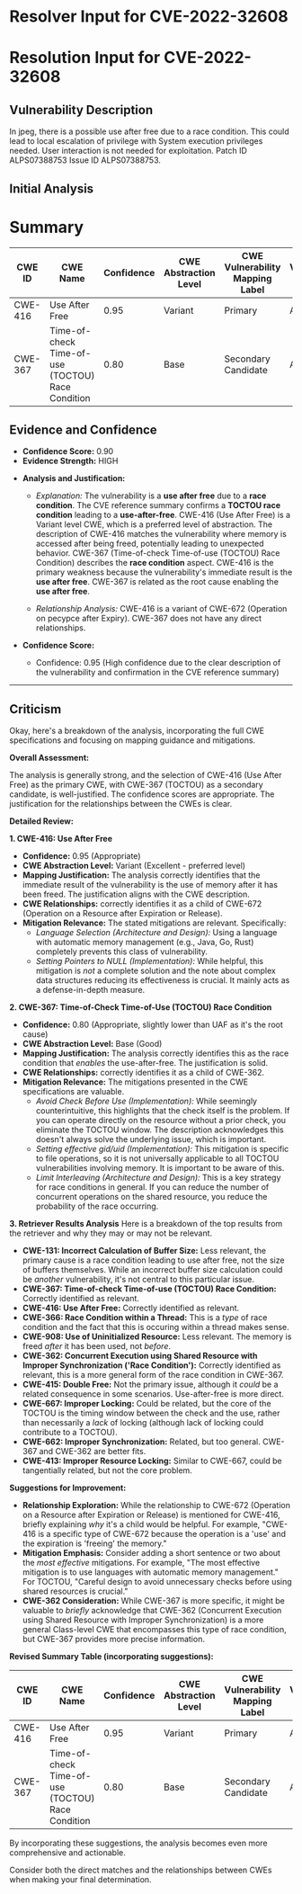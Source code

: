 # Resolver Input for CVE-2022-32608

# Resolution Input for CVE-2022-32608

## Vulnerability Description
In jpeg, there is a possible use after free due to a race condition. This could lead to local escalation of privilege with System execution privileges needed. User interaction is not needed for exploitation. Patch ID ALPS07388753 Issue ID ALPS07388753.

## Initial Analysis
# Summary
| CWE ID | CWE Name | Confidence | CWE Abstraction Level | CWE Vulnerability Mapping Label | CWE-Vulnerability Mapping Notes |
|---|---|---|---|---|---|
| CWE-416 | Use After Free | 0.95 | Variant | Primary | Allowed |
| CWE-367 | Time-of-check Time-of-use (TOCTOU) Race Condition | 0.80 | Base | Secondary Candidate | Allowed |

## Evidence and Confidence

*   **Confidence Score:** 0.90
*   **Evidence Strength:** HIGH

- **Analysis and Justification:**  
  - *Explanation:* The vulnerability is a **use after free** due to a **race condition**. The CVE reference summary confirms a **TOCTOU race condition** leading to a **use-after-free**. CWE-416 (Use After Free) is a Variant level CWE, which is a preferred level of abstraction. The description of CWE-416 matches the vulnerability where memory is accessed after being freed, potentially leading to unexpected behavior. CWE-367 (Time-of-check Time-of-use (TOCTOU) Race Condition) describes the **race condition** aspect. CWE-416 is the primary weakness because the vulnerability's immediate result is the **use after free**. CWE-367 is related as the root cause enabling the **use after free**.
  
  - *Relationship Analysis:* CWE-416 is a variant of CWE-672 (Operation on ресурсе after Expiry). CWE-367 does not have any direct relationships.

- **Confidence Score:**  
  - Confidence: 0.95 (High confidence due to the clear description of the vulnerability and confirmation in the CVE reference summary)

---

## Criticism
Okay, here's a breakdown of the analysis, incorporating the full CWE specifications and focusing on mapping guidance and mitigations.

**Overall Assessment:**

The analysis is generally strong, and the selection of CWE-416 (Use After Free) as the primary CWE, with CWE-367 (TOCTOU) as a secondary candidate, is well-justified.  The confidence scores are appropriate. The justification for the relationships between the CWEs is clear.

**Detailed Review:**

**1. CWE-416: Use After Free**

*   **Confidence:** 0.95 (Appropriate)
*   **CWE Abstraction Level:** Variant (Excellent - preferred level)
*   **Mapping Justification:**  The analysis correctly identifies that the immediate result of the vulnerability is the use of memory after it has been freed. The justification aligns with the CWE description.
*   **CWE Relationships:** correctly identifies it as a child of CWE-672 (Operation on a Resource after Expiration or Release).
*   **Mitigation Relevance:** The stated mitigations are relevant. Specifically:
    *   *Language Selection (Architecture and Design):* Using a language with automatic memory management (e.g., Java, Go, Rust) completely prevents this class of vulnerability.
    *   *Setting Pointers to NULL (Implementation):*  While helpful, this mitigation is *not* a complete solution and the note about complex data structures reducing its effectiveness is crucial. It mainly acts as a defense-in-depth measure.

**2. CWE-367: Time-of-Check Time-of-Use (TOCTOU) Race Condition**

*   **Confidence:** 0.80 (Appropriate, slightly lower than UAF as it's the root cause)
*   **CWE Abstraction Level:** Base (Good)
*   **Mapping Justification:**  The analysis correctly identifies this as the race condition that *enables* the use-after-free.  The justification is solid.
*   **CWE Relationships:** correctly identifies it as a child of CWE-362.
*   **Mitigation Relevance:** The mitigations presented in the CWE specifications are valuable.
    *   *Avoid Check Before Use (Implementation):*  While seemingly counterintuitive, this highlights that the check itself is the problem.  If you can operate directly on the resource without a prior check, you eliminate the TOCTOU window. The description acknowledges this doesn't always solve the underlying issue, which is important.
    *   *Setting effective gid/uid (Implementation):* This mitigation is specific to file operations, so it is not universally applicable to all TOCTOU vulnerabilities involving memory. It is important to be aware of this.
    *   *Limit Interleaving (Architecture and Design):*  This is a key strategy for race conditions in general.  If you can reduce the number of concurrent operations on the shared resource, you reduce the probability of the race occurring.

**3. Retriever Results Analysis**
Here is a breakdown of the top results from the retriever and why they may or may not be relevant.

*   **CWE-131: Incorrect Calculation of Buffer Size:** Less relevant, the primary cause is a race condition leading to use after free, not the size of buffers themselves. While an incorrect buffer size calculation could be *another* vulnerability, it's not central to this particular issue.
*   **CWE-367: Time-of-check Time-of-use (TOCTOU) Race Condition:** Correctly identified as relevant.
*   **CWE-416: Use After Free:** Correctly identified as relevant.
*   **CWE-366: Race Condition within a Thread:** This is a *type* of race condition and the fact that this is occuring within a thread makes sense.
*   **CWE-908: Use of Uninitialized Resource:** Less relevant. The memory is freed *after* it has been used, not *before*.
*   **CWE-362: Concurrent Execution using Shared Resource with Improper Synchronization ('Race Condition'):** Correctly identified as relevant, this is a more general form of the race condition in CWE-367.
*   **CWE-415: Double Free:** Not the primary issue, although it *could* be a related consequence in some scenarios.  Use-after-free is more direct.
*   **CWE-667: Improper Locking:** Could be related, but the core of the TOCTOU is the timing window between the check and the use, rather than necessarily a *lack* of locking (although lack of locking could contribute to a TOCTOU).
*   **CWE-662: Improper Synchronization:** Related, but too general. CWE-367 and CWE-362 are better fits.
*   **CWE-413: Improper Resource Locking:** Similar to CWE-667, could be tangentially related, but not the core problem.

**Suggestions for Improvement:**

*   **Relationship Exploration:** While the relationship to CWE-672 (Operation on a Resource after Expiration or Release) is mentioned for CWE-416, briefly explaining *why* it's a child would be helpful.  For example, "CWE-416 is a specific type of CWE-672 because the operation is a 'use' and the expiration is 'freeing' the memory."
*   **Mitigation Emphasis:** Consider adding a short sentence or two about the *most effective* mitigations. For example, "The most effective mitigation is to use languages with automatic memory management."  For TOCTOU, "Careful design to avoid unnecessary checks before using shared resources is crucial."
*   **CWE-362 Consideration:** While CWE-367 is more specific, it might be valuable to *briefly* acknowledge that CWE-362 (Concurrent Execution using Shared Resource with Improper Synchronization) is a more general Class-level CWE that encompasses this type of race condition, but CWE-367 provides more precise information.

**Revised Summary Table (incorporating suggestions):**

| CWE ID | CWE Name | Confidence | CWE Abstraction Level | CWE Vulnerability Mapping Label | CWE-Vulnerability Mapping Notes |
|---|---|---|---|---|---|
| CWE-416 | Use After Free | 0.95 | Variant | Primary | Allowed |  Caused by accessing memory after it has been freed. The most effective mitigation is using languages with automatic memory management. |
| CWE-367 | Time-of-check Time-of-use (TOCTOU) Race Condition | 0.80 | Base | Secondary Candidate | Allowed | The race condition enables the UAF by allowing a resource to be freed between a check and use. Careful design to avoid unnecessary checks before using shared resources is crucial. Also consider CWE-362 as a more general alternative, |

By incorporating these suggestions, the analysis becomes even more comprehensive and actionable.

Consider both the direct matches and the relationships between CWEs
when making your final determination.
        